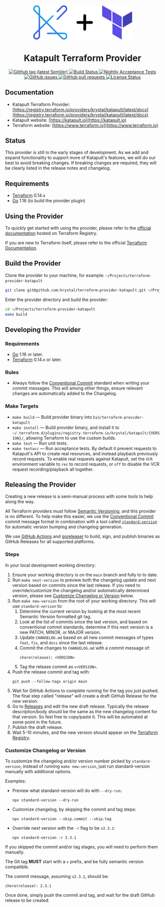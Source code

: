 <p align="center">
  <a href="https://registry.terraform.io/providers/krystal/katapult/latest/docs"><img alt="logo" width="325px" src="https://github.com/krystal/terraform-provider-katapult/raw/main/docs/logo.svg" /></a>
</p>

<h1 align="center">
  Katapult Terraform Provider
</h1>

<p align="center">
  <a href="https://github.com/krystal/terraform-provider-katapult/releases">
    <img src="https://img.shields.io/github/v/tag/krystal/terraform-provider-katapult?label=release" alt="GitHub tag (latest SemVer)">
  </a>
  <a href="https://github.com/krystal/terraform-provider-katapult/actions/workflows/ci.yml">
    <img src="https://img.shields.io/github/workflow/status/krystal/terraform-provider-katapult/CI.svg?logo=github" alt="Build Status">
  </a>
  <a href="https://github.com/krystal/terraform-provider-katapult/actions/workflows/nightly.yml">
    <img src="https://img.shields.io/github/workflow/status/krystal/terraform-provider-katapult/Nightly%20Acceptance%20Tests.svg?logo=github&label=nightly%20acceptance%20tests" alt="Nightly Acceptance Tests">
  </a>
  <a href="https://github.com/krystal/terraform-provider-katapult/issues">
    <img src="https://img.shields.io/github/issues-raw/krystal/terraform-provider-katapult.svg?style=flat&logo=github&logoColor=white" alt="GitHub issues">
  </a>
  <a href="https://github.com/krystal/terraform-provider-katapult/pulls">
    <img src="https://img.shields.io/github/issues-pr-raw/krystal/terraform-provider-katapult.svg?style=flat&logo=github&logoColor=white" alt="GitHub pull requests">
  </a>
  <a href="https://github.com/krystal/terraform-provider-katapult/blob/master/LICENSE">
    <img src="https://img.shields.io/github/license/krystal/terraform-provider-katapult.svg?style=flat" alt="License Status">
  </a>
</p>

## Documentation

- Katapult Terraform Provider:
  [https://registry.terraform.io/providers/krystal/katapult/latest/docs](https://registry.terraform.io/providers/krystal/katapult/latest/docs)
- Katapult website: [https://katapult.io](https://katapult.io)
- Terraform website: [https://www.terraform.io](https://www.terraform.io)

## Status

This provider is still in the early stages of development. As we add and expand
functionality to support more of Katapult's features, we will do our best to
avoid breaking changes. If breaking changes are required, they will be clearly
listed in the release notes and changelog.

## Requirements

- [Terraform](https://www.terraform.io/downloads.html) 0.14.x
- [Go](https://golang.org/dl/) 1.16 (to build the provider plugin)

## Using the Provider

To quickly get started with using the provider, please refer to the
[official documentation](https://registry.terraform.io/providers/krystal/katapult/latest/docs)
hosted on Terraform Registry.

If you are new to Terraform itself, please refer to the official
[Terraform Documentation](https://www.terraform.io/docs/index.html).

## Build the Provider

Clone the provider to your machine, for example:
`~/Projects/terraform-provider-katapult`

```bash
git clone git@github.com:krystal/terraform-provider-katapult.git ~/Projects/terraform-provider-katapult
```

Enter the provider directory and build the provider:

```bash
cd ~/Projects/terraform-provider-katapult
make build
```

## Developing the Provider

### Requirements

- [Go](https://golang.org/dl/) 1.16 or later.
- [Terraform](https://www.terraform.io/downloads.html) 0.14.x or later.

### Rules

- Always follow the
  [Conventional Commit](https://www.conventionalcommits.org/en/v1.0.0/) standard
  when writing your commit messages. This will among other things, ensure
  relevant changes are automatically added to the Changelog.

### Make Targets

- `make build` — Build provider binary into `bin/terraform-provider-katapult`
- `make install` — Build provider binary, and install it to
  `~/.terraform.d/plugins/registry.terraform.io/krystal/katapult/{VERSION}/`,
  allowing Terraform to use the custom builds.
- `make test` — Run unit tests.
- `make testacc` — Run acceptance tests. By default it prevent requests to
  Katapult's API to create real resources, and instead playback previously
  record requests. To enable real requests against Katapult, set the `VCR`
  environment variable to `rec` to record requests, or `off` to disable the VCR
  request recording/playback all together.

## Releasing the Provider

Creating a new release is a semi-manual process with some tools to help along
the way.

All Terraform providers must follow [Semantic Versioning](https://semver.org),
and this provider is no different. To help make this easier, we use the
[Conventional Commit](https://www.conventionalcommits.org/en/v1.0.0/) commit
message format in combination with a tool called
[`standard-version`](https://github.com/conventional-changelog/standard-version)
for automatic version bumping and changelog generation.

We use [GitHub Actions](https://github.com/features/actions) and
[goreleaser](https://goreleaser.com) to build, sign, and publish binaries as
GitHub Releases for all supported platforms.

### Steps

In your local development working directory:

1. Ensure your working directory is on the `main` branch and fully to to date.
2. Run `make next-version` to preview both the changelog update and next version
   based on commits since the last release. If you need to override/customize
   the changelog and/or automatically determined version, please see
   [Customize Changelog or Version](#customize-changelog-or-version) below.
3. Run `make new-version` from the root of your working directory. This will use
   `standard-version` to:
   1. Determine the current version by looking at the most recent Semantic
      Version formatted git tag.
   2. Look at the list of commits since the last version, and based on
      conventional commit standards, determine if this next version is a new
      PATCH, MINOR, or MAJOR version.
   3. Update `CHANGELOG.md` based on all new commit messages of types `feat`,
      `fix`, and `docs` since the last release.
   4. Commit the changes to `CHANGELOG.md` with a commit message of:
      ```
      chore(release): <VERSION>
      ```
   5. Tag the release commit as `v<VERSION>`.
4. Push the release commit and tag with:
   ```
   git push --follow-tags origin main
   ```
5. Wait for GitHub Actions to complete running for the tag you just pushed. The
   final step called "release" will create a draft GitHub Release for the new
   version.
6. Go to
   [Releases](https://github.com/krystal/terraform-provider-katapult/releases)
   and edit the new draft release. Typically the release description/body should
   be the same as the new changelog content for that version. So feel free to
   copy/paste it. This will be automated at some point in the future.
7. Publish the draft release.
8. Wait 5-10 minutes, and the new version should appear on the
   [Terraform Registry](https://registry.terraform.io/providers/krystal/katapult/latest).

### Customize Changelog or Version

To customize the changelog and/or version number picked by `standard-version`,
instead of running `make new-version`, just run standard-version manually with
additional options.

Examples:

- Preview what standard-version will do with `--dry-run`:
  ```
  npx standard-version --dry-run
  ```
- Customize changelog, by skipping the commit and tag steps:
  ```
  npx standard-version --skip.commit --skip.tag
  ```
- Override next version with the `-r` flag to be `v2.3.1`:
  ```
  npx standard-version -r 2.3.1
  ```

If you skipped the commit and/or tag stages, you will need to perform them
manually.

The Git tag **MUST** start with a `v` prefix, and be fully semantic version
compatible.

The commit message, assuming `v2.3.1`, should be:

```
chore(release): 2.3.1
```

Once done, simply push the commit and tag, and wait for the draft GitHub release
to be created.
